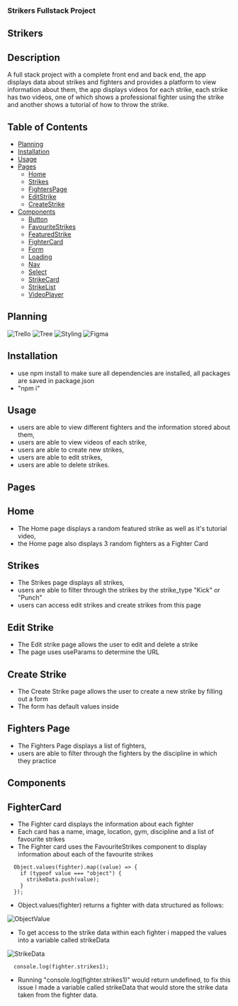 ### Strikers Fullstack Project

## Strikers

## Description

A full stack project with a complete front end and back end, the app displays data about strikes and fighters and provides a platform to view information about them, the app displays videos for each strike, each strike has two videos, one of which shows a professional fighter using the strike and another shows a tutorial of how to throw the strike.

## Table of Contents

- [Planning](#planning)
- [Installation](#installation)
- [Usage](#usage)
- [Pages](#pages)
  - [Home](#home)
  - [Strikes](#strikes)
  - [FightersPage](#fighterspage)
  - [EditStrike](#editstrike)
  - [CreateStrike](#createstrike)
- [Components](#components)
  - [Button](#button)
  - [FavouriteStrikes](#favouritestrikes)
  - [FeaturedStrike](#featuredStrike)
  - [FighterCard](#fightercard)
  - [Form](#form)
  - [Loading](#loading)
  - [Nav](#nav)
  - [Select](#select)
  - [StrikeCard](#strikecard)
  - [StrikeList](#strikelist)
  - [VideoPlayer](#videoplayer)

## Planning

![Trello](https://github.com/Koji47/strikers/blob/main/src/assets/Readme_images/strikers_trello.PNG)
![Tree](https://github.com/Koji47/strikers/blob/main/src/assets/Readme_images/strikers_tree.PNG)
![Styling](https://github.com/Koji47/strikers/blob/main/src/assets/Readme_images/strikers_styling.PNG)
![Figma](https://github.com/Koji47/strikers/blob/main/src/assets/Readme_images/strikers_figma.PNG)

## Installation

- use npm install to make sure all dependencies are installed, all packages are saved in package.json
- "npm i"

## Usage

- users are able to view different fighters and the information stored about them,
- users are able to view videos of each strike,
- users are able to create new strikes,
- users are able to edit strikes,
- users are able to delete strikes.

## Pages

## Home

- The Home page displays a random featured strike as well as it's tutorial video,
- the Home page also displays 3 random fighters as a Fighter Card

## Strikes

- The Strikes page displays all strikes,
- users are able to filter through the strikes by the strike_type "Kick" or "Punch"
- users can access edit strikes and create strikes from this page

## Edit Strike

- The Edit strike page allows the user to edit and delete a strike
- The page uses useParams to determine the URL

## Create Strike

- The Create Strike page allows the user to create a new strike by filling out a form
- The form has default values inside

## Fighters Page

- The Fighters Page displays a list of fighters,
- users are able to filter through the fighters by the discipline in which they practice

## Components

## FighterCard

- The Fighter card displays the information about each fighter
- Each card has a name, image, location, gym, discipline and a list of favourite strikes
- The Fighter card uses the FavouriteStrikes component to display information about each of the favourite strikes

```
  Object.values(fighter).map((value) => {
    if (typeof value === "object") {
      strikeData.push(value);
    }
  });
```

- Object.values(fighter) returns a fighter with data structured as follows:

![ObjectValue](https://github.com/Koji47/strikers/blob/main/src/assets/Readme_images/strikers_ObjectValue.PNG)

- To get access to the strike data within each fighter i mapped the values into a variable called strikeData

![StrikeData](https://github.com/Koji47/strikers/blob/main/src/assets/Readme_images/strikers_StrikeData.PNG)

```
  console.log(fighter.strikes1);
```

- Running "console.log(fighter.strikes1)" would return undefined, to fix this issue I made a variable called strikeData that would store the strike data taken from the fighter data.
